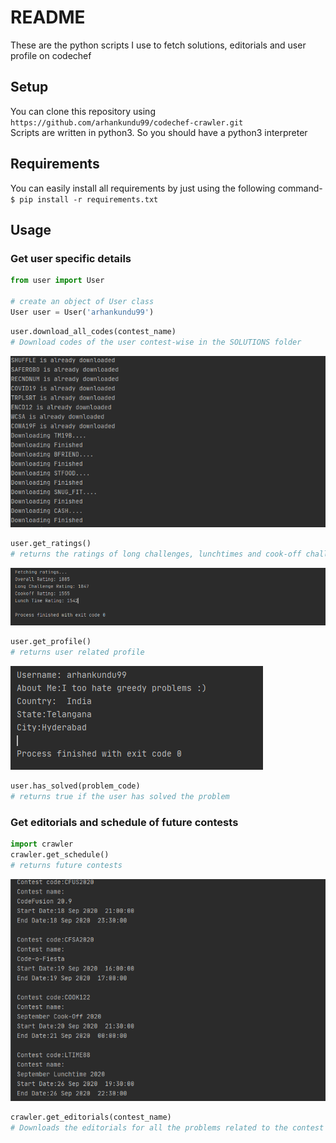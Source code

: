# README

These are the python scripts I use to fetch solutions, editorials and user profile on codechef

## Setup

You can clone this repository using `https://github.com/arhankundu99/codechef-crawler.git` \
Scripts are written in python3. So you should have a python3 interpreter

## Requirements

You can easily install all requirements by just using the following command- \
`$ pip install -r requirements.txt`

## Usage
### Get user specific details
```python
from user import User

# create an object of User class
User user = User('arhankundu99')
```

```python
user.download_all_codes(contest_name)
# Download codes of the user contest-wise in the SOLUTIONS folder
```
<img src="images/solutions download.PNG">

```python
user.get_ratings()
# returns the ratings of long challenges, lunchtimes and cook-off challenges of the user
```
<img src="images/ratings.PNG">

```python
user.get_profile()
# returns user related profile
```
<img src="images/profile.PNG">

```python
user.has_solved(problem_code)
# returns true if the user has solved the problem
```


### Get editorials and schedule of future contests
```python
import crawler
crawler.get_schedule()
# returns future contests
```
<img src="images/schedule.PNG">

```python
crawler.get_editorials(contest_name)
# Downloads the editorials for all the problems related to the contest in the EDITORIALS folder
```
